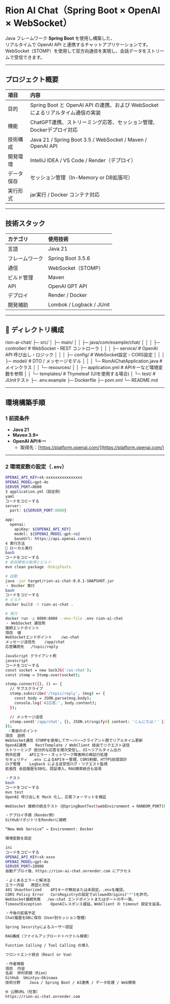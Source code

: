 # Rion AI Chat（Spring Boot × OpenAI × WebSocket）

Java フレームワーク **Spring Boot** を使用し構築した、  
リアルタイムで OpenAI API と連携するチャットアプリケーションです。  
WebSocket（STOMP）を使用して双方向通信を実現し、会話データをストリームで受信できます。

---

## プロジェクト概要

| 項目 | 内容 |
|:--|:--|
| 目的 | Spring Boot と OpenAI API の連携、および WebSocket によるリアルタイム通信の実装 |
| 機能 | ChatGPT連携、ストリーミング応答、セッション管理、Dockerデプロイ対応 |
| 技術構成 | Java 21 / Spring Boot 3.5 / WebSocket / Maven / OpenAI API |
| 開発環境 | IntelliJ IDEA / VS Code / Render（デプロイ） |
| データ保存 | セッション管理（In-Memory or DB拡張可） |
| 実行形式 | jar実行 / Docker コンテナ対応 |

---

## 技術スタック

| カテゴリ | 使用技術 |
|:--|:--|
| 言語 | Java 21 |
| フレームワーク | Spring Boot 3.5.6 |
| 通信 | WebSocket（STOMP） |
| ビルド管理 | Maven |
| API | OpenAI GPT API |
| デプロイ | Render / Docker |
| 開発補助 | Lombok / Logback / JUnit |

---

## 📂 ディレクトリ構成

rion-ai-chat/
├─ src/
│ ├─ main/
│ │ ├─ java/com/example/chat/
│ │ │ ├─ controller/ # WebSocket・REST コントローラ
│ │ │ ├─ service/ # OpenAI API 呼び出し・ロジック
│ │ │ ├─ config/ # WebSocket設定・CORS設定
│ │ │ ├─ model/ # DTO / メッセージモデル
│ │ │ └─ RionAiChatApplication.java # メインクラス
│ │ └─ resources/
│ │ ├─ application.yml # APIキーなど環境変数を参照
│ │ └─ templates/ # Thymeleaf (UIを使用する場合)
│ └─ test/ # JUnitテスト
├─ .env.example
├─ Dockerfile
├─ pom.xml
└─ README.md

---

## 環境構築手順

### 1 前提条件

- **Java 21**
- **Maven 3.9+**
- **OpenAI APIキー**
  - 取得先：[https://platform.openai.com/](https://platform.openai.com/)

---

### 2 環境変数の設定（`.env`）

```bash
OPENAI_API_KEY=sk-xxxxxxxxxxxxxxxx
OPENAI_MODEL=gpt-4o
SERVER_PORT=8080
3 application.yml（設定例）
yaml
コードをコピーする
server:
  port: ${SERVER_PORT:8080}

app:
  openai:
    apiKey: ${OPENAI_API_KEY}
    model: ${OPENAI_MODEL:gpt-4o}
    baseUrl: https://api.openai.com/v1
4 実行方法
🔹 ローカル実行
bash
コードをコピーする
# 依存関係の取得とビルド
mvn clean package -DskipTests

# 起動
java -jar target/rion-ai-chat-0.0.1-SNAPSHOT.jar
・ Docker 実行
bash
コードをコピーする
# ビルド
docker build -t rion-ai-chat .

# 実行
docker run -p 8080:8080 --env-file .env rion-ai-chat
・ WebSocket 通信例
接続エンドポイント
項目	値
WebSocketエンドポイント	/ws-chat
メッセージ送信先	/app/chat
応答購読先	/topic/reply

JavaScript クライアント例
javascript
コードをコピーする
const socket = new SockJS('/ws-chat');
const stomp = Stomp.over(socket);

stomp.connect({}, () => {
  // サブスクライブ
  stomp.subscribe('/topic/reply', (msg) => {
    const body = JSON.parse(msg.body);
    console.log('AI応答:', body.content);
  });

  // メッセージ送信
  stomp.send('/app/chat', {}, JSON.stringify({ content: 'こんにちは！' }));
});
 ・実装のポイント
項目	説明
WebSocket通信	STOMPを使用してサーバー→クライアント間でリアルタイム更新
OpenAI連携	RestTemplate / WebClient 経由でリクエスト送信
ストリーミング	部分的な応答を順次受信し、UIへリアルタイム出力
例外処理	APIエラー・ネットワーク障害時の再試行処理
セキュリティ	.env によるAPIキー管理、CORS制御、HTTPS前提設計
ログ管理	Logback による送受信ログ・リクエスト監視
拡張性	会話履歴をDB化、認証導入、RAG検索統合も容易

・テスト
bash
コードをコピーする
mvn test
OpenAI 呼び出しを Mock 化し、応答フォーマットを検証

WebSocket 接続の統合テスト（@SpringBootTest(webEnvironment = RANDOM_PORT)）

・デプロイ手順（Render例）
GitHubリポジトリをRenderに接続

“New Web Service” → Environment: Docker

環境変数を設定

ini
コードをコピーする
OPENAI_API_KEY=sk-xxxx
OPENAI_MODEL=gpt-4o
SERVER_PORT=10000
自動デプロイ後、https://rion-ai-chat.onrender.com にアクセス

・よくあるエラーと解決法
エラー内容	原因と対処
401 Unauthorized	APIキーが無効または未設定。.envを確認。
CORS Policy Error	CorsRegistryの設定でallowedOrigins("*")を許可。
WebSocket接続失敗	/ws-chat エンドポイントまたはポートの不一致。
TimeoutException	OpenAIレスポンス遅延。WebClient の timeout 設定を延長。

・今後の拡張予定
Chat履歴をDBに保存（User別セッション管理）

Spring Securityによるユーザー認証

RAG構成（ファイルアップロード＋ベクトル検索）

Function Calling / Tool Calling の導入

フロントエンド統合（React or Vue）

・作者情報
項目	内容
名前	仲村莉穏（Rion）
GitHub	Umintyu-Okinawa
技術分野	Java / Spring Boot / AI連携 / データ処理 / Web開発

🌐 公開URL（任意）
https://rion-ai-chat.onrender.com
